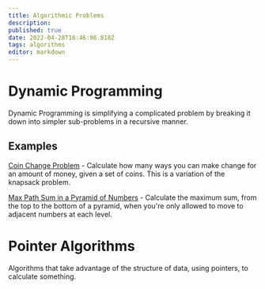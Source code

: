 ```yaml
---
title: Algorithmic Problems
description: 
published: true
date: 2022-04-28T16:46:08.818Z
tags: algorithms
editor: markdown
---
```


# Dynamic Programming
Dynamic Programming is simplifying a complicated problem by breaking it down into simpler sub-problems in a recursive manner.
## Examples

[Coin Change Problem](/computer-science/algorithms-and-data-structures/algorithmic-problems/coin-change-problem) - Calculate how many ways you can make change for an amount of money, given a set of coins. This is a variation of the knapsack problem.


[Max Path Sum in a Pyramid of Numbers](/computer-science/algorithms-and-data-structures/algorithmic-problems/max-path-sum-in-a-pyramid-of-numbers) - Calculate the maximum sum, from the top to the bottom of a pyramid, when you're only allowed to move to adjacent numbers at each level.

# Pointer Algorithms
Algorithms that take advantage of the structure of data, using pointers, to calculate something. 
